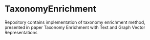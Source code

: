 # TaxonomyEnrichment
Repository contains implementation of taxonomy enrichment method, presented in paper Taxonomy Enrichment with Text and Graph Vector Representations
